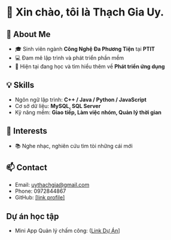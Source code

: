 # 👋 Xin chào, tôi là Thạch Gia Uy.

## 📌 About Me
- 🎓 Sinh viên ngành **Công Nghệ Đa Phương Tiện** tại **PTIT**  
- 💻 Đam mê lập trình và phát triển phần mềm  
- 🌱 Hiện tại đang học và tìm hiểu thêm về **Phát triển ứng dụng**   

## 💡 Skills
- Ngôn ngữ lập trình: **C++ / Java / Python / JavaScript**  
- Cơ sở dữ liệu: **MySQL, SQL Server**  
- Kỹ năng mềm: **Giao tiếp, Làm việc nhóm, Quản lý thời gian**  


## 🌱 Interests
- 📚 Nghe nhạc, nghiên cứu tìm tòi những cái mới  

## 📫 Contact
- Email: uythachgia@gmail.com  
- Phone: 0972844867  
- GitHub: [[link profile]](https://github.com/gia-uy)

## Dự án học tập
- Mini App Quản lý chấm công: ([Link Dự Án](https://github.com/Lanne-0402/Nhap-mon-CNPM.git)]
